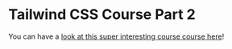 # Tailwind CSS Course Part 2
You can have a [look at this super interesting course course here](https://www.udemy.com/course/tailwindcss-with-examples/?referralCode=7F137D941B572EBB4811)!
